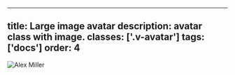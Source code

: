 <!--
 *              © 2025 Visa
 *
 * Licensed under the Apache License, Version 2.0 (the "License");
 * you may not use this file except in compliance with the License.
 * You may obtain a copy of the License at
 *
 *         http://www.apache.org/licenses/LICENSE-2.0
 *
 * Unless required by applicable law or agreed to in writing, software
 * distributed under the License is distributed on an "AS IS" BASIS,
 * WITHOUT WARRANTIES OR CONDITIONS OF ANY KIND, either express or implied.
 * See the License for the specific language governing permissions and
 * limitations under the License.
 *
 -->
---
title: Large image avatar
description: avatar class with image. 
classes: ['.v-avatar']
tags: ['docs']
order: 4
---

<img alt="Alex Miller" class="v-avatar" src="https:\/\/productdesignsystem.visa.com/react/static/media/stockphoto.00942236bfc829538141.png"/>
